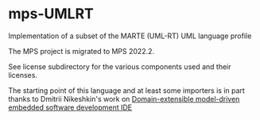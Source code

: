 # mps-UMLRT
Implementation of a subset of the MARTE (UML-RT) UML language profile

The MPS project is migrated to MPS 2022.2.

See license subdirectory for the various components used and their licenses.

The starting point of this language and at least some importers is in part thanks to Dmitrii Nikeshkin's work on [Domain-extensible model-driven embedded software development IDE](https://pure.tue.nl/ws/portalfiles/portal/118101905/2018_10_24_ST_Dmitrii_Nikeshkin.pdf)
